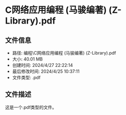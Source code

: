 ﻿# C网络应用编程 (马骏编著) (Z-Library).pdf

## 文件信息
- 路径: 编程\C网络应用编程 (马骏编著) (Z-Library).pdf
- 大小: 40.01 MB
- 创建时间: 2024/4/27 22:22:14
- 最后修改时间: 2024/4/25 10:37:11
- 文件类型: .pdf

## 文件描述
这是一个.pdf类型的文件。

